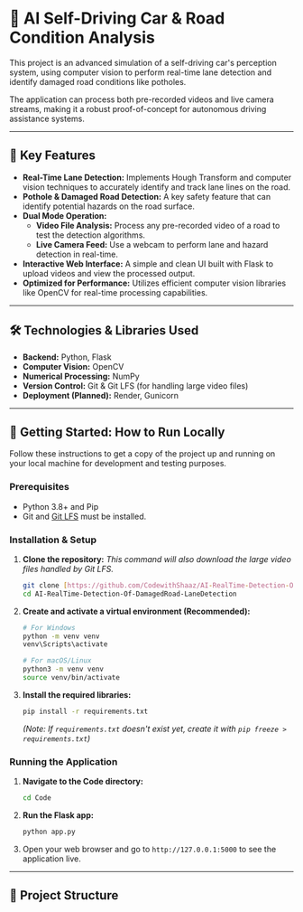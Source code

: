 # 🤖 AI Self-Driving Car & Road Condition Analysis

This project is an advanced simulation of a self-driving car's perception system, using computer vision to perform real-time lane detection and identify damaged road conditions like potholes.

The application can process both pre-recorded videos and live camera streams, making it a robust proof-of-concept for autonomous driving assistance systems.

---

## 🚀 Key Features

- **Real-Time Lane Detection:** Implements Hough Transform and computer vision techniques to accurately identify and track lane lines on the road.
- **Pothole & Damaged Road Detection:** A key safety feature that can identify potential hazards on the road surface.
- **Dual Mode Operation:**
    - **Video File Analysis:** Process any pre-recorded video of a road to test the detection algorithms.
    - **Live Camera Feed:** Use a webcam to perform lane and hazard detection in real-time.
- **Interactive Web Interface:** A simple and clean UI built with Flask to upload videos and view the processed output.
- **Optimized for Performance:** Utilizes efficient computer vision libraries like OpenCV for real-time processing capabilities.

---

## 🛠️ Technologies & Libraries Used

- **Backend:** Python, Flask
- **Computer Vision:** OpenCV
- **Numerical Processing:** NumPy
- **Version Control:** Git & Git LFS (for handling large video files)
- **Deployment (Planned):** Render, Gunicorn

---

## 🏁 Getting Started: How to Run Locally

Follow these instructions to get a copy of the project up and running on your local machine for development and testing purposes.

### Prerequisites

- Python 3.8+ and Pip
- Git and [Git LFS](https://git-lfs.github.com/) must be installed.

### Installation & Setup

1.  **Clone the repository:**
    *This command will also download the large video files handled by Git LFS.*
    ```sh
    git clone [https://github.com/CodewithShaaz/AI-RealTime-Detection-Of-DamagedRoad-LaneDetection.git](https://github.com/CodewithShaaz/AI-RealTime-Detection-Of-DamagedRoad-LaneDetection.git)
    cd AI-RealTime-Detection-Of-DamagedRoad-LaneDetection
    ```

2.  **Create and activate a virtual environment (Recommended):**
    ```sh
    # For Windows
    python -m venv venv
    venv\Scripts\activate

    # For macOS/Linux
    python3 -m venv venv
    source venv/bin/activate
    ```

3.  **Install the required libraries:**
    ```sh
    pip install -r requirements.txt
    ```
    *(Note: If `requirements.txt` doesn't exist yet, create it with `pip freeze > requirements.txt`)*

### Running the Application

1.  **Navigate to the Code directory:**
    ```sh
    cd Code
    ```

2.  **Run the Flask app:**
    ```sh
    python app.py
    ```

3.  Open your web browser and go to `http://127.0.0.1:5000` to see the application live.

---

## 📁 Project Structure
